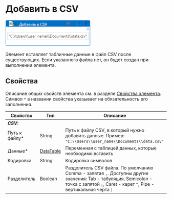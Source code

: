 # Добавить в CSV

![](<../../../../.gitbook/assets/append_csv.png>)

Элемент вставляет табличные данные в файл CSV после существующих. Если указанного файла нет, он будет создан при выполнении элемента.

## Свойства
Описание общих свойств элемента см. в разделе [Свойства элемента](https://docs.primo-rpa.ru/primo-rpa/primo-studio/process/elements#svoistva-elementa).\
Символ `*` в названии свойства указывает на обязательность его заполнения.

| Свойство             | Тип                   | Описание                                      |
| -------------------- | --------------------- | --------------------------------------------- |
| ***CSV:*** | |  |
| Путь к файлу\* | String | Путь к файлу CSV, в который нужно добавить данные. Пример: `"C:\\Users\\user_name\\Documents\\data.csv"` |
| Данные\* | [DataTable](https://learn.microsoft.com/ru-ru/dotnet/api/system.data.datatable?view=net-7.0) | Переменная с таблицей данных, которые необходимо вставить |
| Кодировка | String | Кодировка символов |
| Разделитель | Boolean | Разделитель CSV файла. По умолчанию Comma - запятая `,`. Доступны другие значения: Tab - табуляция, Semicolon - точка с запятой `;`, Caret - карет `^`, Pipe - вертикальная черта `\|` |
